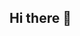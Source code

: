 ## Hi there 👋

<!--
**jorisstrix/jorisstrix** is a ✨ _special_ ✨ repository because its `README.md` (this file) appears on your GitHub profile.

-->
